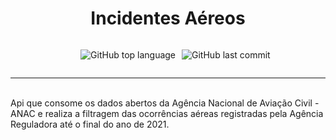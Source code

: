 <style> 
    #badge-list {
        display: flex;
        justify-content: center;
        list-style: none;
        gap: 10px;        
    }
</style>

<h1 align="center"> Incidentes Aéreos </h1>

<ul id="badge-list">
<li>

![GitHub top language](https://img.shields.io/github/languages/top/Wandersonrp/incidentes-aereos-dados-abertos?style=plastic)
</li>
<li>

![GitHub last commit](https://img.shields.io/github/last-commit/Wandersonrp/incidentes-aereos-dados-abertos?style=plastic)
</li>
</ul>
<hr>
<br>
Api que consome os dados abertos da Agência Nacional de Aviação Civil - ANAC e realiza a filtragem das ocorrências aéreas registradas pela Agência Reguladora até o final do ano de 2021.
